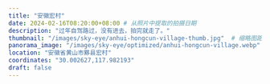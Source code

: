 ```yaml
---
title: "安徽宏村"
date: 2024-02-16T08:20:00+08:00 # 从照片中提取的拍摄日期
description: "过年自驾路过，没有进去，拍完就走了。"
thumbnail: "/images/sky-eye/anhui-hongcun-village-thumb.jpg"  # 缩略图路径
panorama_image: "/images/sky-eye/optimized/anhui-hongcun-village.webp"   # 优化后的全景图路径
location: "安徽省黄山市黟县宏村"
coordinates: "30.002627,117.982193"
draft: false
---
```

